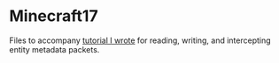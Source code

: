 # Minecraft17
Files to accompany [tutorial I wrote](https://www.spigotmc.org/threads/entity-metadata-packet-format-and-protocollib.522133/) for reading, writing, and intercepting entity metadata packets.

